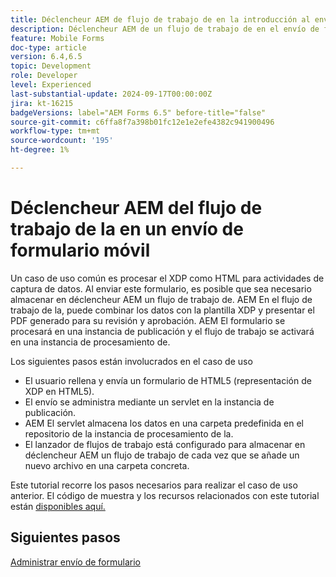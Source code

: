 ```yaml
---
title: Déclencheur AEM de flujo de trabajo de en la introducción al envío de formularios de HTML5
description: Déclencheur AEM de un flujo de trabajo de en el envío de formularios móviles
feature: Mobile Forms
doc-type: article
version: 6.4,6.5
topic: Development
role: Developer
level: Experienced
last-substantial-update: 2024-09-17T00:00:00Z
jira: kt-16215
badgeVersions: label="AEM Forms 6.5" before-title="false"
source-git-commit: c6ffa8f7a398b01fc12e1e2efe4382c941900496
workflow-type: tm+mt
source-wordcount: '195'
ht-degree: 1%

---
```


# Déclencheur AEM del flujo de trabajo de la en un envío de formulario móvil

Un caso de uso común es procesar el XDP como HTML para actividades de captura de datos. Al enviar este formulario, es posible que sea necesario almacenar en déclencheur AEM un flujo de trabajo de. AEM En el flujo de trabajo de la, puede combinar los datos con la plantilla XDP y presentar el PDF generado para su revisión y aprobación. AEM El formulario se procesará en una instancia de publicación y el flujo de trabajo se activará en una instancia de procesamiento de.

Los siguientes pasos están involucrados en el caso de uso

* El usuario rellena y envía un formulario de HTML5 (representación de XDP en HTML5).
* El envío se administra mediante un servlet en la instancia de publicación.
* AEM El servlet almacena los datos en una carpeta predefinida en el repositorio de la instancia de procesamiento de la.
* El lanzador de flujos de trabajo está configurado para almacenar en déclencheur AEM un flujo de trabajo de cada vez que se añade un nuevo archivo en una carpeta concreta.

Este tutorial recorre los pasos necesarios para realizar el caso de uso anterior. El código de muestra y los recursos relacionados con este tutorial están [disponibles aquí.](./deploy-assets.md)


## Siguientes pasos

[Administrar envío de formulario](./handle-form-submission.md)
